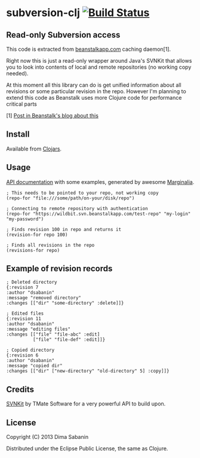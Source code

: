 # subversion-clj [![Build Status](https://secure.travis-ci.org/dsabanin/subversion-clj.png)](http://travis-ci.org/dsabanin/subversion-clj)

## Read-only Subversion access

This code is extracted from <a href="http://beanstalkapp.com">beanstalkapp.com</a> caching daemon[1].

Right now this is just a read-only wrapper around Java's SVNKit that allows you to look
into contents of local and remote repositories (no working copy needed). 
 
At this moment all this library can do is get unified information about all revisions or some particular revision
in the repo. However I'm planning to extend this code as Beanstalk uses more Clojure code
for performance critical parts

[1] <a href="http://blog.beanstalkapp.com/post/23998022427/beanstalk-clojure-love-and-20x-better-performance">Post in Beanstalk's blog about this</a>

## Install

Available from <a href="https://clojars.org/subversion-clj">Clojars</a>.

## Usage

<a href="http://dsabanin.github.com/subversion-clj">API documentation</a> with some examples, generated by awesome <a href="https://github.com/fogus/marginalia">Marginalia</a>.

    ; This needs to be pointed to your repo, not working copy
    (repo-for "file:///some/path/on-your/disk/repo")

    ; Connecting to remote repository with authentication
    (repo-for "https://wildbit.svn.beanstalkapp.com/test-repo" "my-login" "my-password")

    ; Finds revision 100 in repo and returns it
    (revision-for repo 100)

    ; Finds all revisions in the repo
    (revisions-for repo)

## Example of revision records

    ; Deleted directory
    {:revision 7
    :author "dsabanin"
    :message "removed directory"
    :changes [["dir" "some-directory" :delete]]}

    ; Edited files
    {:revision 11
    :author "dsabanin"
    :message "editing files"
    :changes [["file" "file-abc" :edit]
              ["file" "file-def" :edit]]}

    ; Copied directory
    {:revision 6
    :author "dsabanin"
    :message "copied dir"
    :changes [["dir" ["new-directory" "old-directory" 5] :copy]]}

## Credits

<a href="http://svnkit.com/">SVNKit</a> by TMate Software for a very powerful API to build upon.

## License

Copyright (C) 2013 Dima Sabanin

Distributed under the Eclipse Public License, the same as Clojure.
